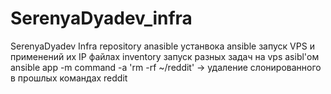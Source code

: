 # SerenyaDyadev_infra
SerenyaDyadev Infra repository
anasible
устанвока ansible
запуск VPS и применений их IP файлах inventory
запуск разных задач на vps asibl'ом
ansible app -m command -a 'rm -rf ~/reddit' -> удаление слонированного в прошлых командах reddit
